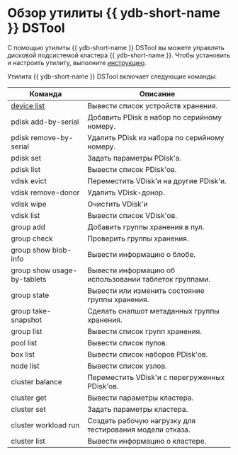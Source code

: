 # Обзор утилиты {{ ydb-short-name }} DSTool

С помощью утилиты {{ ydb-short-name }} DSTool вы можете управлять дисковой подсистемой кластера {{ ydb-short-name }}. Чтобы установить и настроить утилиту, выполните [инструкцию](install.md).

Утилита {{ ydb-short-name }} DSTool включает следующие команды:

| Команда | Описание |
| --- | --- |
| [device list](device-list.md) | Вывести список устройств хранения. |
| pdisk add-by-serial | Добавить PDisk в набор по серийному номеру. |
| pdisk remove-by-serial | Удалить PDisk из набора по серийному номеру. |
| pdisk set | Задать параметры PDisk'а. |
| pdisk list | Вывести список PDisk'ов. |
| vdisk evict | Переместить VDisk'и на другие PDisk'и. |
| vdisk remove-donor | Удалить VDisk-донор. |
| vdisk wipe | Очистить VDisk'и |
| vdisk list | Вывести список VDisk'ов. |
| group add | Добавить группы хранения в пул. |
| group check | Проверить группы хранения. |
| group show blob-info | Вывести информацию о блобе. |
| group show usage-by-tablets | Вывести информацию об использовании таблеток группами. |
| group state | Вывести или изменить состояние группы хранения. |
| group take-snapshot | Сделать снапшот метаданных группы хранения. |
| group list | Вывести список групп хранения. |
| pool list | Вывести список пулов. |
| box list | Вывести список наборов PDisk'ов. |
| node list | Вывести список узлов. |
| cluster balance | Переместить VDisk'и с перегруженных PDisk'ов. |
| cluster get | Вывести параметры кластера. |
| cluster set | Задать параметры кластера. |
| cluster workload run | Создать рабочую нагрузку для тестирования модели отказа. |
| cluster list | Вывести информацию о кластере. |
